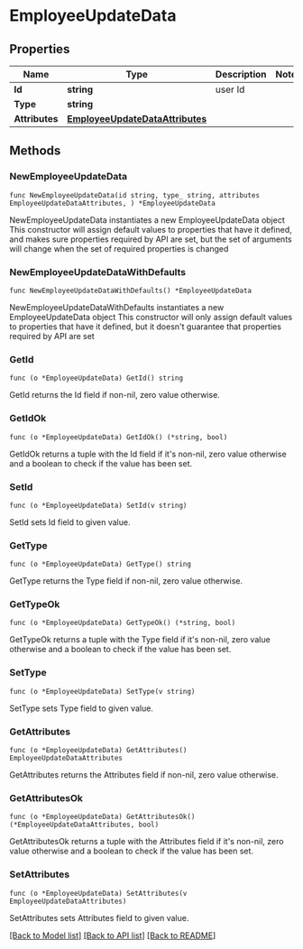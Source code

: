 # EmployeeUpdateData

## Properties

Name | Type | Description | Notes
------------ | ------------- | ------------- | -------------
**Id** | **string** | user Id | 
**Type** | **string** |  | 
**Attributes** | [**EmployeeUpdateDataAttributes**](EmployeeUpdateDataAttributes.md) |  | 

## Methods

### NewEmployeeUpdateData

`func NewEmployeeUpdateData(id string, type_ string, attributes EmployeeUpdateDataAttributes, ) *EmployeeUpdateData`

NewEmployeeUpdateData instantiates a new EmployeeUpdateData object
This constructor will assign default values to properties that have it defined,
and makes sure properties required by API are set, but the set of arguments
will change when the set of required properties is changed

### NewEmployeeUpdateDataWithDefaults

`func NewEmployeeUpdateDataWithDefaults() *EmployeeUpdateData`

NewEmployeeUpdateDataWithDefaults instantiates a new EmployeeUpdateData object
This constructor will only assign default values to properties that have it defined,
but it doesn't guarantee that properties required by API are set

### GetId

`func (o *EmployeeUpdateData) GetId() string`

GetId returns the Id field if non-nil, zero value otherwise.

### GetIdOk

`func (o *EmployeeUpdateData) GetIdOk() (*string, bool)`

GetIdOk returns a tuple with the Id field if it's non-nil, zero value otherwise
and a boolean to check if the value has been set.

### SetId

`func (o *EmployeeUpdateData) SetId(v string)`

SetId sets Id field to given value.


### GetType

`func (o *EmployeeUpdateData) GetType() string`

GetType returns the Type field if non-nil, zero value otherwise.

### GetTypeOk

`func (o *EmployeeUpdateData) GetTypeOk() (*string, bool)`

GetTypeOk returns a tuple with the Type field if it's non-nil, zero value otherwise
and a boolean to check if the value has been set.

### SetType

`func (o *EmployeeUpdateData) SetType(v string)`

SetType sets Type field to given value.


### GetAttributes

`func (o *EmployeeUpdateData) GetAttributes() EmployeeUpdateDataAttributes`

GetAttributes returns the Attributes field if non-nil, zero value otherwise.

### GetAttributesOk

`func (o *EmployeeUpdateData) GetAttributesOk() (*EmployeeUpdateDataAttributes, bool)`

GetAttributesOk returns a tuple with the Attributes field if it's non-nil, zero value otherwise
and a boolean to check if the value has been set.

### SetAttributes

`func (o *EmployeeUpdateData) SetAttributes(v EmployeeUpdateDataAttributes)`

SetAttributes sets Attributes field to given value.



[[Back to Model list]](../README.md#documentation-for-models) [[Back to API list]](../README.md#documentation-for-api-endpoints) [[Back to README]](../README.md)


